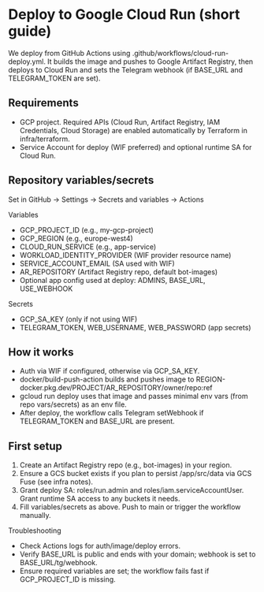 # Deploy to Google Cloud Run (short guide)

We deploy from GitHub Actions using .github/workflows/cloud-run-deploy.yml. It builds the image and pushes to Google Artifact Registry, then deploys to Cloud Run and sets the Telegram webhook (if BASE_URL and TELEGRAM_TOKEN are set).

## Requirements
- GCP project. Required APIs (Cloud Run, Artifact Registry, IAM Credentials, Cloud Storage) are enabled automatically by Terraform in infra/terraform. 
- Service Account for deploy (WIF preferred) and optional runtime SA for Cloud Run.

## Repository variables/secrets
Set in GitHub → Settings → Secrets and variables → Actions

Variables
- GCP_PROJECT_ID (e.g., my-gcp-project)
- GCP_REGION (e.g., europe-west4)
- CLOUD_RUN_SERVICE (e.g., app-service)
- WORKLOAD_IDENTITY_PROVIDER (WIF provider resource name)
- SERVICE_ACCOUNT_EMAIL (SA used with WIF)
- AR_REPOSITORY (Artifact Registry repo, default bot-images)
- Optional app config used at deploy: ADMINS, BASE_URL, USE_WEBHOOK

Secrets
- GCP_SA_KEY (only if not using WIF)
- TELEGRAM_TOKEN, WEB_USERNAME, WEB_PASSWORD (app secrets)

## How it works
- Auth via WIF if configured, otherwise via GCP_SA_KEY.
- docker/build-push-action builds and pushes image to REGION-docker.pkg.dev/PROJECT/AR_REPOSITORY/owner/repo:ref
- gcloud run deploy uses that image and passes minimal env vars (from repo vars/secrets) as an env file.
- After deploy, the workflow calls Telegram setWebhook if TELEGRAM_TOKEN and BASE_URL are present.

## First setup
1) Create an Artifact Registry repo (e.g., bot-images) in your region.
2) Ensure a GCS bucket exists if you plan to persist /app/src/data via GCS Fuse (see infra notes).
3) Grant deploy SA: roles/run.admin and roles/iam.serviceAccountUser. Grant runtime SA access to any buckets it needs.
4) Fill variables/secrets as above. Push to main or trigger the workflow manually.

Troubleshooting
- Check Actions logs for auth/image/deploy errors.
- Verify BASE_URL is public and ends with your domain; webhook is set to BASE_URL/tg/webhook.
- Ensure required variables are set; the workflow fails fast if GCP_PROJECT_ID is missing.
